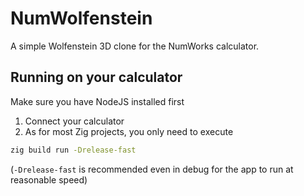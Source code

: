 # NumWolfenstein

A simple Wolfenstein 3D clone for the NumWorks calculator.

## Running on your calculator

Make sure you have NodeJS installed first

1. Connect your calculator
2. As for most Zig projects, you only need to execute
```sh
zig build run -Drelease-fast
```
(`-Drelease-fast` is recommended even in debug for the app to run at reasonable speed)
